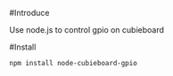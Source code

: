 #Introduce

Use node.js to control gpio on cubieboard

#Install

	npm install node-cubieboard-gpio

